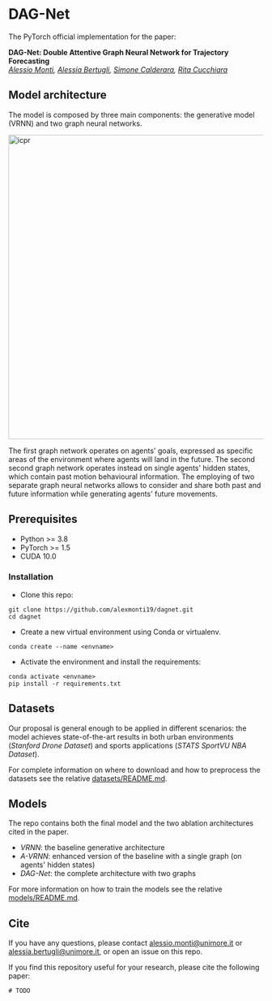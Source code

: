 # DAG-Net
The PyTorch official implementation for the paper:

**DAG-Net: Double Attentive Graph Neural Network for Trajectory Forecasting**  
*<a href="https://github.com/alexmonti19">Alessio Monti</a>,
<a href="https://aimagelab.ing.unimore.it/imagelab/person.asp?idpersona=110">Alessia Bertugli</a>,
<a href="https://aimagelab.ing.unimore.it/imagelab/person.asp?idpersona=38">Simone Calderara</a>,
<a href="https://aimagelab.ing.unimore.it/imagelab/person.asp?idpersona=1">Rita Cucchiara</a>*  

## Model architecture
The model is composed by three main components: the generative model (VRNN) and two graph neural networks.

<img src="icpr.png" alt="icpr" width="600" style="align:center" />
 
The first graph network operates on agents' goals, expressed as specific areas of the environment where agents 
will land in the future. The second second graph network operates instead on single agents' hidden states, 
which contain past motion behavioural information. The employing of two separate graph neural networks allows to consider 
and share both past and future information while generating agents' future movements.


## Prerequisites

* Python >= 3.8
* PyTorch >= 1.5
* CUDA 10.0

### Installation

* Clone this repo:
```
git clone https://github.com/alexmonti19/dagnet.git
cd dagnet
```

* Create a new virtual environment using Conda or virtualenv. 
```
conda create --name <envname>
```
* Activate the environment and install the requirements:
```
conda activate <envname>
pip install -r requirements.txt
```


## Datasets
Our proposal is general enough to be applied in different scenarios: the model achieves state-of-the-art results in both
urban environments (*Stanford Drone Dataset*) and sports applications (*STATS SportVU NBA Dataset*).   

For complete information on where to download and how to preprocess the datasets see the relative 
[datasets/README.md](./datasets/README.md).

## Models
The repo contains both the final model and the two ablation architectures cited in the paper.
- *VRNN*: the baseline generative architecture
- *A-VRNN*: enhanced version of the baseline with a single graph (on agents' hidden states)
- *DAG-Net*: the complete architecture with two graphs

For more information on how to train the models see the relative [models/README.md](./models/README.md).

## Cite
If you have any questions, please contact [alessio.monti@unimore.it](mailto:alessio.monti@unimore.it) or 
[alessia.bertugli@unimore.it](mailto:alessia.bertugli@unimore.it), or open an issue on this repo. 

If you find this repository useful for your research, please cite the following paper:
```
# TODO
```
